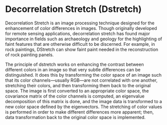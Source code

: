 # Decorrelation Stretch (Dstretch)

Decorrelation Stretch is an image processing technique designed for the enhancement of color differences in images. Though originally developed for remote sensing applications, decorrelation stretch has found major importance in fields such as archaeology and geology for the highlighting of faint features that are otherwise difficult to be discerned. For example, in rock paintings, DStretch can show faint paint needed in the reconstruction of rock painting panels.

The principle of dstretch works on enhancing the contrast between different colors in an image so that very subtle differences can be distinguished. It does this by transforming the color space of an image such that its color channels—usually RGB—are not correlated with one another, stretching their colors, and then transforming them back to the original space. The image is first converted to an appropriate color space, the covariance matrix of the color channels is computed, an eigenvalue decomposition of this matrix is done, and the image data is transformed to a new color space defined by the eigenvectors. The stretching of color values is performed in order to make different differences more apparent; then, data transformation back to the original color space is implemented.

